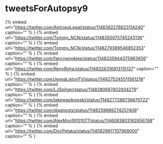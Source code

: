 # tweetsForAutopsy9

{% embed url="https://twitter.com/AntropoLegal/status/1148362276623114240"  caption="" % }
{% embed url="https://twitter.com/Tommy_NCN/status/1148350075745243136"  caption="" % }
{% embed url="https://twitter.com/Tommy_NCN/status/1148279389546852353"  caption="" % }
{% embed url="https://twitter.com/fancywookiee/status/1148335944375963656"  caption="" % }
{% embed url="https://twitter.com/RenyRoha/status/1148326316913115137"  caption="" % }
{% embed url="https://twitter.com/JennaListonTV/status/1148275245511561218"  caption="" % }
{% embed url="https://twitter.com/LJSpilger/status/1148280687402934279"  caption="" % }
{% embed url="https://twitter.com/jakewasikowski/status/1148277286736670722"  caption="" % }
{% embed url="https://twitter.com/diagnostx/status/1148259689274257409"  caption="" % }
{% embed url="https://twitter.com/AlexMoo19101077/status/1146083803162656768"  caption="" % }
{% embed url="https://twitter.com/DocPetska/status/1145829617107968000"  caption="" % }
